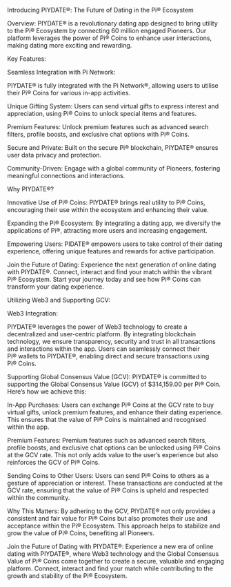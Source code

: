 Introducing PIYDATE®: The Future of Dating in the Pi® Ecosystem

Overview: PIYDATE® is a revolutionary dating app designed to bring utility to the Pi® Ecosystem by connecting 60 million engaged Pioneers. 
Our platform leverages the power of Pi® Coins to enhance user interactions, making dating more exciting and rewarding.

Key Features:

Seamless Integration with Pi Network:

PIYDATE® is fully integrated with the Pi Network®, allowing users to utilise their Pi® Coins for various in-app activities.

Unique Gifting System:
Users can send virtual gifts to express interest and appreciation, using Pi® Coins to unlock special items and features.

Premium Features:
Unlock premium features such as advanced search filters, profile boosts, and exclusive chat options with Pi® Coins.

Secure and Private:
Built on the secure Pi® blockchain, PIYDATE® ensures user data privacy and protection.

Community-Driven:
Engage with a global community of Pioneers, fostering meaningful connections and interactions.

Why PIYDATE®?

Innovative Use of Pi® Coins:
PIYDATE® brings real utility to Pi® Coins, encouraging their use within the ecosystem and enhancing their value.

Expanding the Pi® Ecosystem:
By integrating a dating app, we diversify the applications of Pi®, attracting more users and increasing engagement.

Empowering Users:
PIDATE® empowers users to take control of their dating experience, offering unique features and rewards for active participation.

Join the Future of Dating: Experience the next generation of online dating with PIYDATE®. Connect, interact
and find your match within the vibrant Pi® Ecosystem. Start your journey today and see how Pi® Coins can transform your dating experience.


Utilizing Web3 and Supporting GCV:

Web3 Integration: 

PIYDATE® leverages the power of Web3 technology to create a decentralized and user-centric platform.
By integrating blockchain technology, we ensure transparency, security and trust in all transactions and interactions within the app.
Users can seamlessly connect their Pi® wallets to PIYDATE®, enabling direct and secure transactions using Pi® Coins.

Supporting Global Consensus Value (GCV): PIYDATE® is committed to supporting the Global Consensus Value (GCV) of $314,159.00 per Pi® Coin.
Here’s how we achieve this:

In-App Purchases:
Users can exchange Pi® Coins at the GCV rate to buy virtual gifts, unlock premium features, and enhance their dating experience.
This ensures that the value of Pi® Coins is maintained and recognised within the app.

Premium Features:
Premium features such as advanced search filters, profile boosts, and exclusive chat options can be unlocked using Pi® Coins at the GCV rate.
This not only adds value to the user’s experience but also reinforces the GCV of Pi® Coins.

Sending Coins to Other Users:
Users can send Pi® Coins to others as a gesture of appreciation or interest.
These transactions are conducted at the GCV rate, ensuring that the value of Pi® Coins is upheld and respected within the community.

Why This Matters:
By adhering to the GCV, PIYDATE® not only provides a consistent and fair value for Pi® Coins
but also promotes their use and acceptance within the Pi® Ecosystem.
This approach helps to stabilize and grow the value of Pi® Coins, benefiting all Pioneers.

Join the Future of Dating with PIYDATE®: Experience a new era of online dating with PIYDATE®,
where Web3 technology and the Global Consensus Value of Pi® Coins come together to create a secure, valuable
and engaging platform. Connect, interact and find your match while contributing to the growth and stability of the Pi® Ecosystem.
